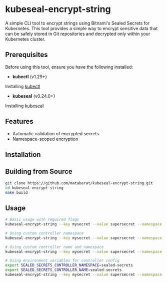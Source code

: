 # kubeseal-encrypt-string

A simple CLI tool to encrypt strings using Bitnami's Sealed Secrets for Kubernetes. This tool provides a simple way to encrypt sensitive data that can be safely stored in Git repositories and decrypted only within your Kubernetes cluster.

## Prerequisites

Before using this tool, ensure you have the following installed:

- **kubectl** (v1.29+)

Installing [kubectl](https://kubernetes.io/docs/tasks/tools/install-kubectl/)

- **kubeseal** (v0.24.0+)

Installing [kubeseal](https://github.com/bitnami-labs/sealed-secrets?tab=readme-ov-file#kubeseal)

## Features

- Automatic validation of encrypted secrets
- Namespace-scoped encryption

## Installation

## Building from Source

```bash
git clone https://github.com/mataberat/kubeseal-encrypt-string.git
cd kubeseal-encrypt-string
make build
```

## Usage

```bash
# Basic usage with required flags
kubeseal-encrypt-string --key mysecret --value supersecret --namespace production

# Using custom controller namespace
kubeseal-encrypt-string --key mysecret --value supersecret --namespace production --controller-namespace sealed-secrets

# Using custom controller name and namespace
kubeseal-encrypt-string --key mysecret --value supersecret --namespace production --controller-namespace sealed-secrets --controller-name sealed-secrets

# Using environment variables for controller config
export SEALED_SECRETS_CONTROLLER_NAMESPACE=sealed-secrets
export SEALED_SECRETS_CONTROLLER_NAME=sealed-secrets
kubeseal-encrypt-string --key mysecret --value supersecret --namespace production
```
